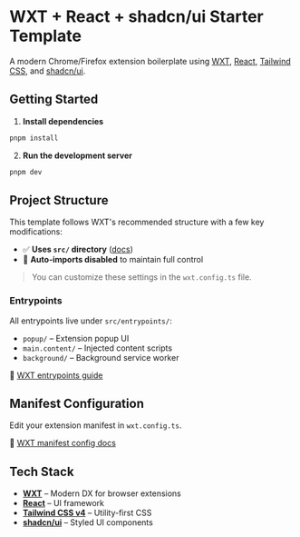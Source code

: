 # WXT + React + shadcn/ui Starter Template

A modern Chrome/Firefox extension boilerplate using [WXT](https://wxt.dev/), [React](https://reactjs.org/), [Tailwind CSS](https://tailwindcss.com/), and [shadcn/ui](https://ui.shadcn.com/).

## Getting Started

1. **Install dependencies**

```bash
pnpm install
```

2. **Run the development server**

```bash
pnpm dev
```

## Project Structure

This template follows WXT's recommended structure with a few key modifications:

- ✅ **Uses `src/` directory** ([docs](https://wxt.dev/guide/essentials/project-structure#adding-a-src-directory))
- 🚫 **Auto-imports disabled** to maintain full control

> You can customize these settings in the `wxt.config.ts` file.

### Entrypoints

All entrypoints live under `src/entrypoints/`:

- `popup/` – Extension popup UI
- `main.content/` – Injected content scripts
- `background/` – Background service worker

📖 [WXT entrypoints guide](https://wxt.dev/guide/essentials/entrypoints.html#including-other-files)


## Manifest Configuration

Edit your extension manifest in `wxt.config.ts`.

📖 [WXT manifest config docs](https://wxt.dev/guide/essentials/config/manifest.html)


## Tech Stack

- **[WXT](https://wxt.dev/)** – Modern DX for browser extensions
- **[React](https://reactjs.org/)** – UI framework
- **[Tailwind CSS v4](https://tailwindcss.com/)** – Utility-first CSS
- **[shadcn/ui](https://ui.shadcn.com/)** – Styled UI components
